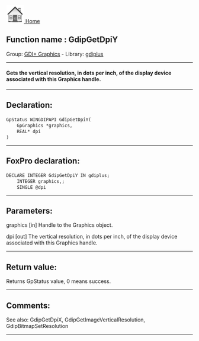 [<img src="../../images/home.png"> Home ](https://github.com/VFPX/Win32API)  

## Function name : GdipGetDpiY
Group: [GDI+ Graphics](../../functions_group.md#GDIplus_Graphics)  -  Library: [gdiplus](../../libraries.md#gdiplus)  
***  


#### Gets the vertical resolution, in dots per inch, of the display device associated with this Graphics handle.
***  


## Declaration:
```foxpro  
GpStatus WINGDIPAPI GdipGetDpiY(
	GpGraphics *graphics,
	REAL* dpi
)  
```  
***  


## FoxPro declaration:
```foxpro  
DECLARE INTEGER GdipGetDpiY IN gdiplus;
	INTEGER graphics,;
	SINGLE @dpi  
```  
***  


## Parameters:
graphics
[in] Handle to the Graphics object.

dpi
[out] The vertical resolution, in dots per inch, of the display device associated with this Graphics handle.  
***  


## Return value:
Returns GpStatus value, 0 means success.  
***  


## Comments:
See also: GdipGetDpiX, GdipGetImageVerticalResolution, GdipBitmapSetResolution   
  
***  

